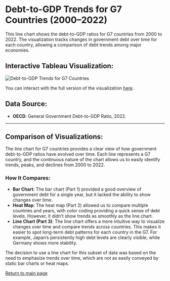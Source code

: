 # Debt-to-GDP Trends for G7 Countries (2000–2022)

This line chart shows the debt-to-GDP ratios for G7 countries from 2000 to 2022. The visualization tracks changes in government debt over time for each country, allowing a comparison of debt trends among major economies.

## Interactive Tableau Visualization:

![Debt-to-GDP Trends for G7 Countries](https://public.tableau.com/static/images/pa/part3_17259308692910/Sheet1/1.png)

You can interact with the full version of the visualization [here](https://public.tableau.com/views/part3_17259308692910/Sheet1?:language=en-US&:sid=&:redirect=auth&:display_count=n&:origin=viz_share_link).

## Data Source:
- **OECD**: General Government Debt-to-GDP Ratio, 2022.

---

## Comparison of Visualizations:

The line chart for G7 countries provides a clear view of how government debt-to-GDP ratios have evolved over time. Each line represents a G7 country, and the continuous nature of the chart allows us to easily identify trends, peaks, and declines from 2000 to 2022.

### How It Compares:
- **Bar Chart**: The bar chart (Part 1) provided a good overview of government debt for a single year, but it lacked the ability to show changes over time.
- **Heat Map**: The heat map (Part 2) allowed us to compare multiple countries and years, with color coding providing a quick sense of debt levels. However, it didn’t show trends as smoothly as the line chart.
- **Line Chart (Part 3)**: The line chart offers a more intuitive way to visualize changes over time and compare trends across countries. This makes it easier to spot long-term debt patterns for each country in the G7. For example, Japan’s persistently high debt levels are clearly visible, while Germany shows more stability.

The decision to use a line chart for this subset of data was based on the need to emphasize trends over time, which are not as easily conveyed by static bar charts or heat maps.

[Return to main page](README.md)

